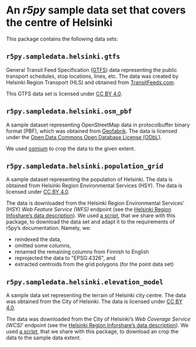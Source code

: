 # An *r5py* sample data set that covers the centre of Helsinki

This package contains the following data sets:

## `r5py.sampledata.helsinki.gtfs`

General Transit Feed Specification ([GTFS](https://developers.google.com/transit/gtfs/reference))
data representing the public transport schedules, stop locations, lines, etc.
The data was created by Helsinki Region Transport (HLS) and obtained from
[TransitFeeds.com](https://transitfeeds.com/p/helsinki-regional-transport/735).

This GTFS data set is licensed under [CC BY 4.0](https://creativecommons.org/licenses/by/4.0/).


## `r5py.sampledata.helsinki.osm_pbf`

A sample dataset representing OpenStreetMap data in protocolbuffer binary format (PBF),
which was obtained from [Geofabrik](https://download.geofabrik.de/europe/finland.html).
The data is licensed under the [Open Data Commons Open Database License (ODbL)](https://www.openstreetmap.org/copyright).

We used [osmium](https://osmcode.org/osmium-tool/) to crop the data to the given extent.


## `r5py.sampledata.helsinki.population_grid`

A sample dataset representing the population of Helsinki.
The data is obtained from Helsinki Region Environmental Services (HSY).
The data is licensed under [CC BY 4.0](https://creativecommons.org/licenses/by/4.0/).

The data is downloaded from the Helsinki Region Environmental Services’ (HSY)
*Web Feature Service (WFS)* endpoint (see the
[Helsinki Region Infoshare’s data description](https://hri.fi/data/en_GB/dataset/vaestotietoruudukko)).
We used [a script](scripts/download_population_grid.py), that we share with this package, to download
the data set and adapt it to the requirements of r5py’s documentation. Namely, we:

- reindexed the data,
- omitted some columns,
- renamed the remaining columns from Finnish to English
- reprojected the data to "EPSG:4326", and
- extracted centroids from the grid polygons (for the point data set)


## `r5py.sampledata.helsinki.elevation_model` 

A sample data set representing the terrain of Helsinki city centre.
The data was obtained from the City of Helsinki.
The data is licensed under [CC BY 4.0](https://creativecommons.org/licenses/by/4.0/).

The data was downloaded from the City of Helsinki’s *Web Coverage Service
(WCS)*’ endpoint (see the [Helsinki Region Inforshare’s data
description](https://hri.fi/data/fi/dataset/helsingin-korkeusmalli)).  We used
[a script](scripts/download_elevation_model.py), that we share with this
package, to download an crop the data to the sample data extent.
